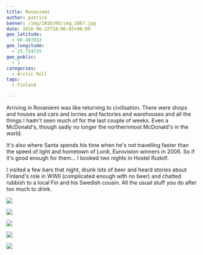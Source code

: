 ```yaml
---
title: Rovaniemi 
author: patrick
banner: /img/2016/06/img_2867.jpg
date: 2016-06-22T18:06:03+00:00
geo_latitude:
  - 66.497033
geo_longitude:
  - 25.724735
geo_public:
  - 1
categories:
  - Arctic Roll
tags:
  - Finland

---
```

Arriving in Rovaniemi was like returning to civilisation. There were shops and houses and cars and lorries and factories and warehouses and all the things I hadn't seen much of for the last couple of weeks. Even a McDonald's, though sadly no longer the northernmost McDonald's in the world.

It's also where Santa spends his time when he's not travelling faster than the speed of light and hometown of Lordi, Eurovision winners in 2006. So if it's good enough for them... I booked two nights in Hostel Rudolf.

I visited a few bars that night, drunk lots of beer and heard stories about Finland's role in WWII (complicated enough with no beer) and chatted rubbish to a local Fin and his Swedish cousin. All the usual stuff you do after too much to drink.

![](/img/2016/06/IMG_2776.jpg)

![](/img/2016/06/IMG_2770.jpg)

![](/img/2016/06/IMG_2768.jpg)

![](/img/2016/06/IMG_2766.jpg)

![](/img/2016/06/IMG_2764.jpg)

